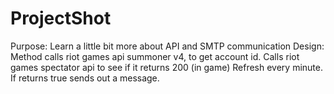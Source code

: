 # ProjectShot
Purpose: 
Learn a little bit more about API and SMTP communication
Design: 
Method calls riot games api summoner v4, to get account id.
Calls riot games spectator api to see if it returns 200 (in game)
Refresh every minute. 
If returns true sends out a message.
